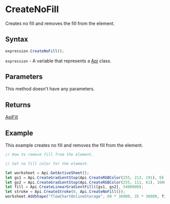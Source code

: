 # CreateNoFill

Creates no fill and removes the fill from the element.

## Syntax

```javascript
expression.CreateNoFill();
```

`expression` - A variable that represents a [Api](../Api.md) class.

## Parameters

This method doesn't have any parameters.

## Returns

[ApiFill](../../ApiFill/ApiFill.md)

## Example

This example creates no fill and removes the fill from the element.

```javascript editor-xlsx
// How to remove fill from the element.

// Set no fill color for the element.

let worksheet = Api.GetActiveSheet();
let gs1 = Api.CreateGradientStop(Api.CreateRGBColor(255, 213, 191), 0);
let gs2 = Api.CreateGradientStop(Api.CreateRGBColor(255, 111, 61), 100000);
let fill = Api.CreateLinearGradientFill([gs1, gs2], 5400000);
let stroke = Api.CreateStroke(0, Api.CreateNoFill());
worksheet.AddShape("flowChartOnlineStorage", 60 * 36000, 35 * 36000, fill, stroke, 0, 2 * 36000, 1, 3 * 36000);
```
